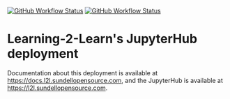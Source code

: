 [![GitHub Workflow Status](https://img.shields.io/github/workflow/status/learning-2-learn/l2lhub-deployment/deploy-aws?logo=github&label=deploy)](https://github.com/learning-2-learn/l2lhub-deployment/actions)
[![GitHub Workflow Status](https://img.shields.io/github/workflow/status/learning-2-learn/l2lhub-deployment/deploy-docs?logo=github&label=docs)](https://github.com/learning-2-learn/l2lhub-deployment/actions)

# Learning-2-Learn's JupyterHub deployment

Documentation about this deployment is available at https://docs.l2l.sundellopensource.com, and the JupyterHub is available at https://l2l.sundellopensource.com.
